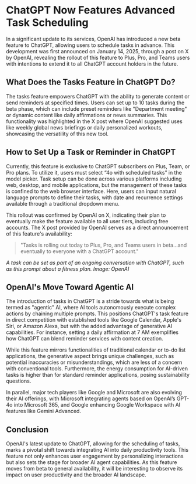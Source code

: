 # ChatGPT Now Features Advanced Task Scheduling

In a significant update to its services, OpenAI has introduced a new beta feature to ChatGPT, allowing users to schedule tasks in advance. This development was first announced on January 14, 2025, through a post on X by OpenAI, revealing the rollout of this feature to Plus, Pro, and Teams users with intentions to extend it to all ChatGPT account holders in the future.

## What Does the Tasks Feature in ChatGPT Do?

The tasks feature empowers ChatGPT with the ability to generate content or send reminders at specified times. Users can set up to 10 tasks during the beta phase, which can include preset reminders like "Department meeting" or dynamic content like daily affirmations or news summaries. This functionality was highlighted in the X post where OpenAI suggested uses like weekly global news briefings or daily personalized workouts, showcasing the versatility of this new tool.

## How to Set Up a Task or Reminder in ChatGPT

Currently, this feature is exclusive to ChatGPT subscribers on Plus, Team, or Pro plans. To utilize it, users must select “4o with scheduled tasks” in the model picker. Task setup can be done across various platforms including web, desktop, and mobile applications, but the management of these tasks is confined to the web browser interface. Here, users can input natural language prompts to define their tasks, with date and recurrence settings available through a traditional dropdown menu.

This rollout was confirmed by OpenAI on X, indicating their plan to eventually make the feature available to all user tiers, including free accounts. The X post provided by OpenAI serves as a direct announcement of this feature's availability:

> "Tasks is rolling out today to Plus, Pro, and Teams users in beta…and eventually to everyone with a ChatGPT account."

*A task can be set as part of an ongoing conversation with ChatGPT, such as this prompt about a fitness plan. Image: OpenAI*

## OpenAI's Move Toward Agentic AI

The introduction of tasks in ChatGPT is a stride towards what is being termed as "agentic" AI, where AI tools autonomously execute complex actions by chaining multiple prompts. This positions ChatGPT's task feature in direct competition with established tools like Google Calendar, Apple's Siri, or Amazon Alexa, but with the added advantage of generative AI capabilities. For instance, setting a daily affirmation at 7 AM exemplifies how ChatGPT can blend reminder services with content creation.

While this feature mirrors functionalities of traditional calendar or to-do list applications, the generative aspect brings unique challenges, such as potential inaccuracies or misunderstandings, which are less of a concern with conventional tools. Furthermore, the energy consumption for AI-driven tasks is higher than for standard reminder applications, posing sustainability questions.

In parallel, major tech players like Google and Microsoft are also evolving their AI offerings, with Microsoft integrating agents based on OpenAI’s GPT-4o into Microsoft 365, and Google enhancing Google Workspace with AI features like Gemini Advanced.

## Conclusion

OpenAI's latest update to ChatGPT, allowing for the scheduling of tasks, marks a pivotal shift towards integrating AI into daily productivity tools. This feature not only enhances user engagement by personalizing interactions but also sets the stage for broader AI agent capabilities. As this feature moves from beta to general availability, it will be interesting to observe its impact on user productivity and the broader AI landscape.
